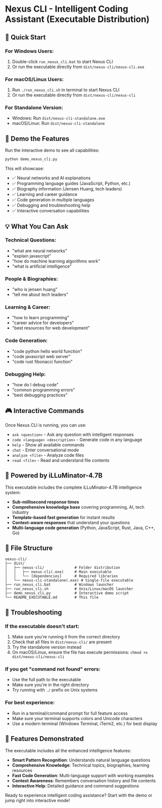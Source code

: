 # Nexus CLI - Intelligent Coding Assistant (Executable Distribution)

## 🚀 Quick Start

### For Windows Users:
1. Double-click `run_nexus_cli.bat` to start Nexus CLI
2. Or run the executable directly from `dist/nexus-cli/nexus-cli.exe`

### For macOS/Linux Users:
1. Run `./run_nexus_cli.sh` in terminal to start Nexus CLI
2. Or run the executable directly from `dist/nexus-cli/nexus-cli`

### For Standalone Version:
- Windows: Run `dist/nexus-cli-standalone.exe`
- macOS/Linux: Run `dist/nexus-cli-standalone`

## 🎯 Demo the Features

Run the interactive demo to see all capabilities:
```bash
python demo_nexus_cli.py
```

This will showcase:
- ✅ Neural networks and AI explanations
- ✅ Programming language guides (JavaScript, Python, etc.)
- ✅ Biography information (Jensen Huang, tech leaders)
- ✅ Learning and career guidance  
- ✅ Code generation in multiple languages
- ✅ Debugging and troubleshooting help
- ✅ Interactive conversation capabilities

## 💡 What You Can Ask

### Technical Questions:
- "what are neural networks"
- "explain javascript"
- "how do machine learning algorithms work"
- "what is artificial intelligence"

### People & Biographies:
- "who is jensen huang"
- "tell me about tech leaders"

### Learning & Career:
- "how to learn programming"
- "career advice for developers"
- "best resources for web development"

### Code Generation:
- "code python hello world function"
- "code javascript web server"
- "code rust fibonacci function"

### Debugging Help:
- "how do I debug code"
- "common programming errors"
- "best debugging practices"

## 🎮 Interactive Commands

Once Nexus CLI is running, you can use:

- `ask <question>` - Ask any question with intelligent responses
- `code <language> <description>` - Generate code in any language
- `help` - Show all available commands
- `chat` - Enter conversational mode
- `analyze <file>` - Analyze code files
- `read <file>` - Read and understand file contents

## 🧠 Powered by iLLuMinator-4.7B

This executable includes the complete iLLuMinator-4.7B intelligence system:
- **Sub-millisecond response times**
- **Comprehensive knowledge base** covering programming, AI, tech industry
- **Template-based fast generation** for instant results
- **Context-aware responses** that understand your questions
- **Multi-language code generation** (Python, JavaScript, Rust, Java, C++, Go)

## 📁 File Structure

```
nexus-cli/
├── dist/
│   ├── nexus-cli/              # Folder distribution
│   │   ├── nexus-cli(.exe)     # Main executable
│   │   └── [dependencies]      # Required libraries
│   └── nexus-cli-standalone(.exe) # Single-file executable
├── run_nexus_cli.bat           # Windows launcher
├── run_nexus_cli.sh            # Unix/Linux/macOS launcher
├── demo_nexus_cli.py           # Interactive demo script
└── README_EXECUTABLE.md        # This file
```

## 🔧 Troubleshooting

### If the executable doesn't start:
1. Make sure you're running it from the correct directory
2. Check that all files in `dist/nexus-cli/` are present
3. Try the standalone version instead
4. On macOS/Linux, ensure the file has execute permissions: `chmod +x dist/nexus-cli/nexus-cli`

### If you get "command not found" errors:
- Use the full path to the executable
- Make sure you're in the right directory
- Try running with `./` prefix on Unix systems

### For best experience:
- Run in a terminal/command prompt for full feature access
- Make sure your terminal supports colors and Unicode characters
- Use a modern terminal (Windows Terminal, iTerm2, etc.) for best display

## 🌟 Features Demonstrated

The executable includes all the enhanced intelligence features:
- **Smart Pattern Recognition**: Understands natural language questions
- **Comprehensive Knowledge**: Technical topics, biographies, learning resources
- **Fast Code Generation**: Multi-language support with working examples
- **Context Awareness**: Remembers conversation history and file contents
- **Interactive Help**: Detailed guidance and command suggestions

Ready to experience intelligent coding assistance? Start with the demo or jump right into interactive mode!
